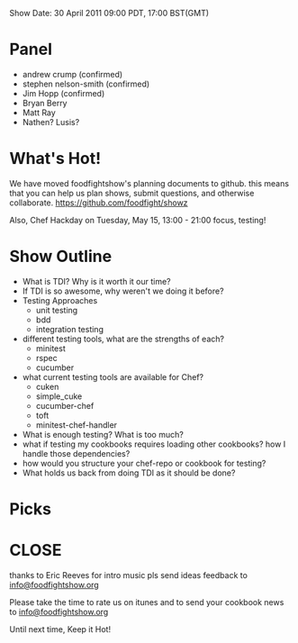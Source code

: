 Show Date: 30 April 2011 09:00 PDT, 17:00 BST(GMT)

Panel
====

* andrew crump (confirmed)
* stephen nelson-smith (confirmed)
* Jim Hopp (confirmed)
* Bryan Berry
* Matt Ray
* Nathen? Lusis?


What's Hot!
===========

We have moved foodfightshow's planning documents to github. this means
that you can help us plan shows, submit questions, and otherwise
collaborate.
https://github.com/foodfight/showz

Also, Chef Hackday on Tuesday, May 15, 13:00 - 21:00 
focus, testing!

Show Outline
============

* What is TDI? Why is it worth it our time?
* If TDI is so awesome, why weren't we doing it before?
* Testing Approaches
    * unit testing
    * bdd
    * integration testing
* different testing tools, what are the strengths of each?
    * minitest
    * rspec
    * cucumber
* what current testing tools are available for Chef?
    * cuken
    * simple_cuke
    * cucumber-chef
    * toft
    * minitest-chef-handler
* What is enough testing? What is too much?
* what if testing my cookbooks requires loading other cookbooks? how
  I handle those dependencies?
* how would you structure your chef-repo or cookbook for testing?
* What holds us back from doing TDI as it should be done?


Picks
=====





CLOSE
=====

thanks to Eric Reeves for intro music
pls send ideas feedback to info@foodfightshow.org

Please take the time to rate us on itunes and to send your cookbook
news to info@foodfightshow.org

Until next time, Keep it Hot!